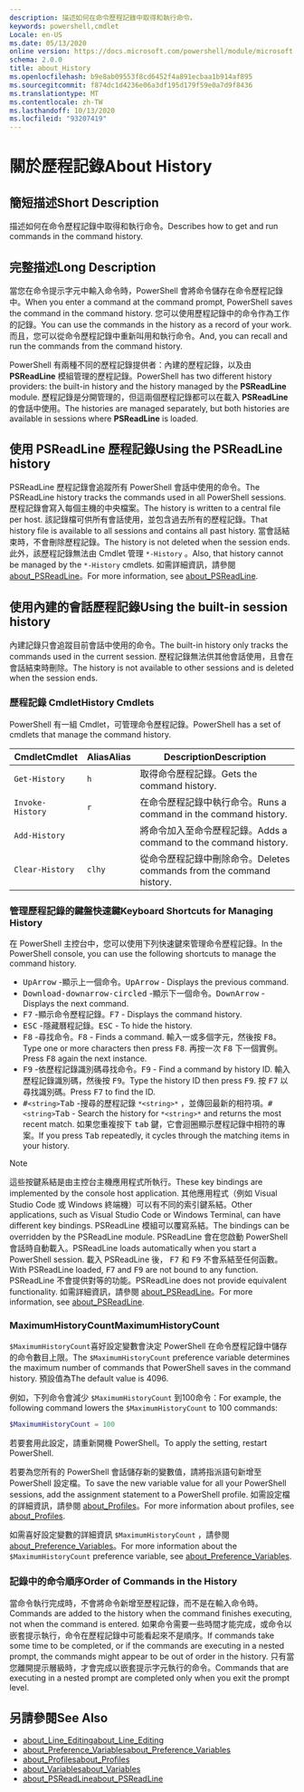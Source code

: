 ```yaml
---
description: 描述如何在命令歷程記錄中取得和執行命令。
keywords: powershell,cmdlet
Locale: en-US
ms.date: 05/13/2020
online version: https://docs.microsoft.com/powershell/module/microsoft.powershell.core/about/about_history?view=powershell-7&WT.mc_id=ps-gethelp
schema: 2.0.0
title: about_History
ms.openlocfilehash: b9e8ab09553f8cd6452f4a891ecbaa1b914af895
ms.sourcegitcommit: f874dc1d4236e06a3df195d179f59e0a7d9f8436
ms.translationtype: MT
ms.contentlocale: zh-TW
ms.lasthandoff: 10/13/2020
ms.locfileid: "93207419"
---
```

# <a name="about-history"></a><span data-ttu-id="a8623-104">關於歷程記錄</span><span class="sxs-lookup"><span data-stu-id="a8623-104">About History</span></span>

## <a name="short-description"></a><span data-ttu-id="a8623-105">簡短描述</span><span class="sxs-lookup"><span data-stu-id="a8623-105">Short Description</span></span>
<span data-ttu-id="a8623-106">描述如何在命令歷程記錄中取得和執行命令。</span><span class="sxs-lookup"><span data-stu-id="a8623-106">Describes how to get and run commands in the command history.</span></span>

## <a name="long-description"></a><span data-ttu-id="a8623-107">完整描述</span><span class="sxs-lookup"><span data-stu-id="a8623-107">Long Description</span></span>

<span data-ttu-id="a8623-108">當您在命令提示字元中輸入命令時，PowerShell 會將命令儲存在命令歷程記錄中。</span><span class="sxs-lookup"><span data-stu-id="a8623-108">When you enter a command at the command prompt, PowerShell saves the command in the command history.</span></span> <span data-ttu-id="a8623-109">您可以使用歷程記錄中的命令作為工作的記錄。</span><span class="sxs-lookup"><span data-stu-id="a8623-109">You can use the commands in the history as a record of your work.</span></span> <span data-ttu-id="a8623-110">而且，您可以從命令歷程記錄中重新叫用和執行命令。</span><span class="sxs-lookup"><span data-stu-id="a8623-110">And, you can recall and run the commands from the command history.</span></span>

<span data-ttu-id="a8623-111">PowerShell 有兩種不同的歷程記錄提供者：內建的歷程記錄，以及由 **PSReadLine** 模組管理的歷程記錄。</span><span class="sxs-lookup"><span data-stu-id="a8623-111">PowerShell has two different history providers: the built-in history and the history managed by the **PSReadLine** module.</span></span> <span data-ttu-id="a8623-112">歷程記錄是分開管理的，但這兩個歷程記錄都可以在載入 **PSReadLine** 的會話中使用。</span><span class="sxs-lookup"><span data-stu-id="a8623-112">The histories are managed separately, but both histories are available in sessions where **PSReadLine** is loaded.</span></span>

## <a name="using-the-psreadline-history"></a><span data-ttu-id="a8623-113">使用 PSReadLine 歷程記錄</span><span class="sxs-lookup"><span data-stu-id="a8623-113">Using the PSReadLine history</span></span>

<span data-ttu-id="a8623-114">PSReadLine 歷程記錄會追蹤所有 PowerShell 會話中使用的命令。</span><span class="sxs-lookup"><span data-stu-id="a8623-114">The PSReadLine history tracks the commands used in all PowerShell sessions.</span></span>
<span data-ttu-id="a8623-115">歷程記錄會寫入每個主機的中央檔案。</span><span class="sxs-lookup"><span data-stu-id="a8623-115">The history is written to a central file per host.</span></span> <span data-ttu-id="a8623-116">該記錄檔可供所有會話使用，並包含過去所有的歷程記錄。</span><span class="sxs-lookup"><span data-stu-id="a8623-116">That history file is available to all sessions and contains all past history.</span></span> <span data-ttu-id="a8623-117">當會話結束時，不會刪除歷程記錄。</span><span class="sxs-lookup"><span data-stu-id="a8623-117">The history is not deleted when the session ends.</span></span> <span data-ttu-id="a8623-118">此外，該歷程記錄無法由 Cmdlet 管理 `*-History` 。</span><span class="sxs-lookup"><span data-stu-id="a8623-118">Also, that history cannot be managed by the `*-History` cmdlets.</span></span> <span data-ttu-id="a8623-119">如需詳細資訊，請參閱 [about_PSReadLine](../../PSReadLine/About/about_PSReadLine.md)。</span><span class="sxs-lookup"><span data-stu-id="a8623-119">For more information, see [about_PSReadLine](../../PSReadLine/About/about_PSReadLine.md).</span></span>

## <a name="using-the-built-in-session-history"></a><span data-ttu-id="a8623-120">使用內建的會話歷程記錄</span><span class="sxs-lookup"><span data-stu-id="a8623-120">Using the built-in session history</span></span>

<span data-ttu-id="a8623-121">內建記錄只會追蹤目前會話中使用的命令。</span><span class="sxs-lookup"><span data-stu-id="a8623-121">The built-in history only tracks the commands used in the current session.</span></span> <span data-ttu-id="a8623-122">歷程記錄無法供其他會話使用，且會在會話結束時刪除。</span><span class="sxs-lookup"><span data-stu-id="a8623-122">The history is not available to other sessions and is deleted when the session ends.</span></span>

### <a name="history-cmdlets"></a><span data-ttu-id="a8623-123">歷程記錄 Cmdlet</span><span class="sxs-lookup"><span data-stu-id="a8623-123">History Cmdlets</span></span>

<span data-ttu-id="a8623-124">PowerShell 有一組 Cmdlet，可管理命令歷程記錄。</span><span class="sxs-lookup"><span data-stu-id="a8623-124">PowerShell has a set of cmdlets that manage the command history.</span></span>

| <span data-ttu-id="a8623-125">Cmdlet</span><span class="sxs-lookup"><span data-stu-id="a8623-125">Cmdlet</span></span>           | <span data-ttu-id="a8623-126">Alias</span><span class="sxs-lookup"><span data-stu-id="a8623-126">Alias</span></span>  | <span data-ttu-id="a8623-127">Description</span><span class="sxs-lookup"><span data-stu-id="a8623-127">Description</span></span>                                |
| ---------------- | ------ | ------------------------------------------ |
| `Get-History`    | `h`    | <span data-ttu-id="a8623-128">取得命令歷程記錄。</span><span class="sxs-lookup"><span data-stu-id="a8623-128">Gets the command history.</span></span>                  |
| `Invoke-History` | `r`    | <span data-ttu-id="a8623-129">在命令歷程記錄中執行命令。</span><span class="sxs-lookup"><span data-stu-id="a8623-129">Runs a command in the command history.</span></span>     |
| `Add-History`    |        | <span data-ttu-id="a8623-130">將命令加入至命令歷程記錄。</span><span class="sxs-lookup"><span data-stu-id="a8623-130">Adds a command to the command history.</span></span>     |
| `Clear-History`  | `clhy` | <span data-ttu-id="a8623-131">從命令歷程記錄中刪除命令。</span><span class="sxs-lookup"><span data-stu-id="a8623-131">Deletes commands from the command history.</span></span> |

### <a name="keyboard-shortcuts-for-managing-history"></a><span data-ttu-id="a8623-132">管理歷程記錄的鍵盤快速鍵</span><span class="sxs-lookup"><span data-stu-id="a8623-132">Keyboard Shortcuts for Managing History</span></span>

<span data-ttu-id="a8623-133">在 PowerShell 主控台中，您可以使用下列快速鍵來管理命令歷程記錄。</span><span class="sxs-lookup"><span data-stu-id="a8623-133">In the PowerShell console, you can use the following shortcuts to manage the command history.</span></span>

- <span data-ttu-id="a8623-134"><kbd>UpArrow</kbd> -顯示上一個命令。</span><span class="sxs-lookup"><span data-stu-id="a8623-134"><kbd>UpArrow</kbd> - Displays the previous command.</span></span>
- <span data-ttu-id="a8623-135"><kbd>Download-downarrow-circled</kbd> -顯示下一個命令。</span><span class="sxs-lookup"><span data-stu-id="a8623-135"><kbd>DownArrow</kbd> - Displays the next command.</span></span>
- <span data-ttu-id="a8623-136"><kbd>F7</kbd> -顯示命令歷程記錄。</span><span class="sxs-lookup"><span data-stu-id="a8623-136"><kbd>F7</kbd> - Displays the command history.</span></span>
- <span data-ttu-id="a8623-137"><kbd>ESC</kbd> -隱藏曆程記錄。</span><span class="sxs-lookup"><span data-stu-id="a8623-137"><kbd>ESC</kbd> - To hide the history.</span></span>
- <span data-ttu-id="a8623-138"><kbd>F8</kbd> -尋找命令。</span><span class="sxs-lookup"><span data-stu-id="a8623-138"><kbd>F8</kbd> - Finds a command.</span></span> <span data-ttu-id="a8623-139">輸入一或多個字元，然後按 <kbd>F8</kbd>。</span><span class="sxs-lookup"><span data-stu-id="a8623-139">Type one or more characters then press <kbd>F8</kbd>.</span></span> <span data-ttu-id="a8623-140">再按一次 <kbd>F8</kbd> 下一個實例。</span><span class="sxs-lookup"><span data-stu-id="a8623-140">Press <kbd>F8</kbd> again the next instance.</span></span>
- <span data-ttu-id="a8623-141"><kbd>F9</kbd> -依歷程記錄識別碼尋找命令。</span><span class="sxs-lookup"><span data-stu-id="a8623-141"><kbd>F9</kbd> - Find a command by history ID.</span></span> <span data-ttu-id="a8623-142">輸入歷程記錄識別碼，然後按 <kbd>F9</kbd>。</span><span class="sxs-lookup"><span data-stu-id="a8623-142">Type the history ID then press <kbd>F9</kbd>.</span></span> <span data-ttu-id="a8623-143">按 <kbd>F7</kbd> 以尋找識別碼。</span><span class="sxs-lookup"><span data-stu-id="a8623-143">Press <kbd>F7</kbd> to find the ID.</span></span>
- <span data-ttu-id="a8623-144"><kbd>#</kbd>`<string>`</kbd><kbd>Tab</kbd> -搜尋的歷程記錄 `*<string>*` ，並傳回最新的相符項。</span><span class="sxs-lookup"><span data-stu-id="a8623-144"><kbd>#</kbd>`<string>`</kbd><kbd>Tab</kbd> - Search the history for `*<string>*` and returns the most recent match.</span></span> <span data-ttu-id="a8623-145">如果您重複按下 <kbd>tab</kbd> 鍵，它會迴圈顯示歷程記錄中相符的專案。</span><span class="sxs-lookup"><span data-stu-id="a8623-145">If you press <kbd>Tab</kbd> repeatedly, it cycles through the matching items in your history.</span></span>

> [!NOTE]
> <span data-ttu-id="a8623-146">這些按鍵系結是由主控台主機應用程式所執行。</span><span class="sxs-lookup"><span data-stu-id="a8623-146">These key bindings are implemented by the console host application.</span></span> <span data-ttu-id="a8623-147">其他應用程式（例如 Visual Studio Code 或 Windows 終端機）可以有不同的索引鍵系結。</span><span class="sxs-lookup"><span data-stu-id="a8623-147">Other applications, such as Visual Studio Code or Windows Terminal, can have different key bindings.</span></span> <span data-ttu-id="a8623-148">PSReadLine 模組可以覆寫系結。</span><span class="sxs-lookup"><span data-stu-id="a8623-148">The bindings can be overridden by the PSReadLine module.</span></span> <span data-ttu-id="a8623-149">PSReadLine 會在您啟動 PowerShell 會話時自動載入。</span><span class="sxs-lookup"><span data-stu-id="a8623-149">PSReadLine loads automatically when you start a PowerShell session.</span></span>
> <span data-ttu-id="a8623-150">載入 PSReadLine 後， <kbd>F7</kbd> 和 <kbd>F9</kbd> 不會系結至任何函數。</span><span class="sxs-lookup"><span data-stu-id="a8623-150">With PSReadLine loaded, <kbd>F7</kbd> and <kbd>F9</kbd> are not bound to any function.</span></span> <span data-ttu-id="a8623-151">PSReadLine 不會提供對等的功能。</span><span class="sxs-lookup"><span data-stu-id="a8623-151">PSReadLine does not provide equivalent functionality.</span></span> <span data-ttu-id="a8623-152">如需詳細資訊，請參閱 [about_PSReadLine](../../PSReadLine/About/about_PSReadLine.md)。</span><span class="sxs-lookup"><span data-stu-id="a8623-152">For more information, see [about_PSReadLine](../../PSReadLine/About/about_PSReadLine.md).</span></span>

### <a name="maximumhistorycount"></a><span data-ttu-id="a8623-153">MaximumHistoryCount</span><span class="sxs-lookup"><span data-stu-id="a8623-153">MaximumHistoryCount</span></span>

<span data-ttu-id="a8623-154">`$MaximumHistoryCount`喜好設定變數會決定 PowerShell 在命令歷程記錄中儲存的命令數目上限。</span><span class="sxs-lookup"><span data-stu-id="a8623-154">The `$MaximumHistoryCount` preference variable determines the maximum number of commands that PowerShell saves in the command history.</span></span> <span data-ttu-id="a8623-155">預設值為</span><span class="sxs-lookup"><span data-stu-id="a8623-155">The default value is</span></span>
4096.

<span data-ttu-id="a8623-156">例如，下列命令會減少 `$MaximumHistoryCount` 到100命令：</span><span class="sxs-lookup"><span data-stu-id="a8623-156">For example, the following command lowers the `$MaximumHistoryCount` to 100 commands:</span></span>

```powershell
$MaximumHistoryCount = 100
```

<span data-ttu-id="a8623-157">若要套用此設定，請重新開機 PowerShell。</span><span class="sxs-lookup"><span data-stu-id="a8623-157">To apply the setting, restart PowerShell.</span></span>

<span data-ttu-id="a8623-158">若要為您所有的 PowerShell 會話儲存新的變數值，請將指派語句新增至 PowerShell 設定檔。</span><span class="sxs-lookup"><span data-stu-id="a8623-158">To save the new variable value for all your PowerShell sessions, add the assignment statement to a PowerShell profile.</span></span> <span data-ttu-id="a8623-159">如需設定檔的詳細資訊，請參閱 [about_Profiles](about_Profiles.md)。</span><span class="sxs-lookup"><span data-stu-id="a8623-159">For more information about profiles, see [about_Profiles](about_Profiles.md).</span></span>

<span data-ttu-id="a8623-160">如需喜好設定變數的詳細資訊 `$MaximumHistoryCount` ，請參閱 [about_Preference_Variables](about_Preference_Variables.md)。</span><span class="sxs-lookup"><span data-stu-id="a8623-160">For more information about the `$MaximumHistoryCount` preference variable, see [about_Preference_Variables](about_Preference_Variables.md).</span></span>

### <a name="order-of-commands-in-the-history"></a><span data-ttu-id="a8623-161">記錄中的命令順序</span><span class="sxs-lookup"><span data-stu-id="a8623-161">Order of Commands in the History</span></span>

<span data-ttu-id="a8623-162">當命令執行完成時，不會將命令新增至歷程記錄，而不是在輸入命令時。</span><span class="sxs-lookup"><span data-stu-id="a8623-162">Commands are added to the history when the command finishes executing, not when the command is entered.</span></span> <span data-ttu-id="a8623-163">如果命令需要一些時間才能完成，或命令以嵌套提示執行，命令在歷程記錄中可能看起來不是順序。</span><span class="sxs-lookup"><span data-stu-id="a8623-163">If commands take some time to be completed, or if the commands are executing in a nested prompt, the commands might appear to be out of order in the history.</span></span> <span data-ttu-id="a8623-164">只有當您離開提示層級時，才會完成以嵌套提示字元執行的命令。</span><span class="sxs-lookup"><span data-stu-id="a8623-164">Commands that are executing in a nested prompt are completed only when you exit the prompt level.</span></span>

## <a name="see-also"></a><span data-ttu-id="a8623-165">另請參閱</span><span class="sxs-lookup"><span data-stu-id="a8623-165">See Also</span></span>

- [<span data-ttu-id="a8623-166">about_Line_Editing</span><span class="sxs-lookup"><span data-stu-id="a8623-166">about_Line_Editing</span></span>](about_Line_Editing.md)
- [<span data-ttu-id="a8623-167">about_Preference_Variables</span><span class="sxs-lookup"><span data-stu-id="a8623-167">about_Preference_Variables</span></span>](about_Preference_Variables.md)
- [<span data-ttu-id="a8623-168">about_Profiles</span><span class="sxs-lookup"><span data-stu-id="a8623-168">about_Profiles</span></span>](about_Profiles.md)
- [<span data-ttu-id="a8623-169">about_Variables</span><span class="sxs-lookup"><span data-stu-id="a8623-169">about_Variables</span></span>](about_Variables.md)
- [<span data-ttu-id="a8623-170">about_PSReadLine</span><span class="sxs-lookup"><span data-stu-id="a8623-170">about_PSReadLine</span></span>](../../PSReadLine/About/about_PSReadLine.md)
